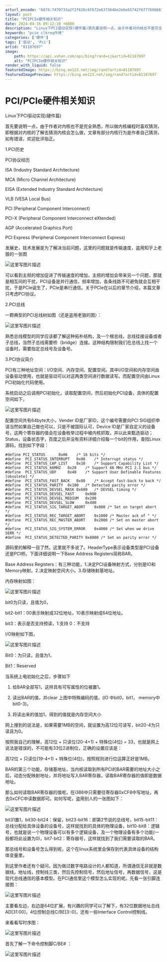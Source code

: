 ```yaml
---
arturl_encode: "6874:7470733a2f2f626c6f672e6373646e2e6e65742f6f77686667:2f61727469636c652f64657461696c732f3831313837363937"
layout: post
title: "PCIPCIe硬件相关知识"
date: 2024-04-16 09:12:10 +0800
description: "Linux下PCI驱动实现(硬件篇)首先要说明一点，由于作者对内核也不是完全熟悉，所以做内核编程时喜"
keywords: "pcie clkreq作用"
categories: ['硬件']
tags: ['驱动', 'Pci']
artid: "81187697"
image:
    path: https://api.vvhan.com/api/bing?rand=sj&artid=81187697
    alt: "PCIPCIe硬件相关知识"
render_with_liquid: false
featuredImage: https://bing.ee123.net/img/rand?artid=81187697
featuredImagePreview: https://bing.ee123.net/img/rand?artid=81187697
---
```


# PCI/PCIe硬件相关知识

Linux下PCI驱动实现(硬件篇)

首先要说明一点，由于作者对内核也不是完全熟悉，所以做内核编程时喜欢猜测，即根据对内核的了解去猜测内核会怎么做，文章有部分内核行为是作者自己猜测，如有错误，欢迎批评指正。
  
1.PCI历史
  
PCI协议经历
  
ISA (Industry Standard Architecture)
  
MCA (Micro Channel Architecture)
  
EISA (Extended Industry Standard Architecture)
  
VLB (VESA Local Bus)
  
PCI (Peripheral Component Interconnect)
  
PCI-X (Peripheral Component Interconnect eXtended)
  
AGP (Accelerated Graphics Port)
  
PCI Express (Peripheral Component Interconnect Express)
  
发展史，技术发展是为了解决当前问题，这里的问题就是传输速度，盗用知乎上老狼的一张图
  
![这里写图片描述](https://i-blog.csdnimg.cn/blog_migrate/cb455a51be0a6d11909c054f7fe17daf.png)
  
可以看到主频的增加促进了传输速度的增加，主频的增加会带来另一个问题，那就是相互间的干扰，PCI设备是并行通信，频率增加，各条线路不可避免就会互相干扰，于是PCIe诞生了，PCIe是串行通信。关于PCIe在以后的章节介绍，本篇文章只考虑PCI协议。
  
2.PCI总线
  
一颗典型的PCI总线树如图（还是盗用老狼的图）：
  
![这里写图片描述](https://i-blog.csdnimg.cn/blog_migrate/46c097682129d7c2c9f62ee0b546c96c.png)
  
熟悉总线模型的同学应该都了解这种拓朴结构，及一个根总线，总线挂接设备或者子总线，当然子总线需要桥（bridge）连接。这种结构限制我们在总线上找一个设备时，需要指定总线号及设备号。
  
3.PCI协议简介
  
PCI有三种地址空间：I/O空间、内存空间、配置空间。其中I/O空间和内存空间由设备驱动使用，也就是驱动可以对这两类空间进行数据读写。而配置空间由Linux PCI初始化代码使用。
  
系统启动之后调用PCI初始化，读取配置空间，然后初始化PCI设备，具体的配置空间如下，
  
![这里写图片描述](https://i-blog.csdnimg.cn/blog_migrate/bd9de18d759dd416fbb7cd21d0602a47.png)
  
配置空间共有64byte大小，Vender ID是厂家ID，这个编号需要向PCI SIG组织申请当然如果自己做也可以，只是不被国际认可，Device ID是厂家自定义的设备号，这两个寄存器的值会在设备枚举过程中被内核抓取，并以此来甄选驱动；Status，设备状态字，百度之后并没有资料详细介绍每一个bit的作用，查找Linux源码，找到如下字段：

```
#define PCI_STATUS      0x06    /* 16 bits */
#define  PCI_STATUS_INTERRUPT   0x08    /* Interrupt status */
#define  PCI_STATUS_CAP_LIST    0x10    /* Support Capability List */
#define  PCI_STATUS_66MHZ   0x20    /* Support 66 MHz PCI 2.1 bus */
#define  PCI_STATUS_UDF     0x40    /* Support User Definable Features [obsolete] */
#define  PCI_STATUS_FAST_BACK   0x80    /* Accept fast-back to back */
#define  PCI_STATUS_PARITY  0x100   /* Detected parity error */
#define  PCI_STATUS_DEVSEL_MASK 0x600   /* DEVSEL timing */
#define  PCI_STATUS_DEVSEL_FAST     0x000
#define  PCI_STATUS_DEVSEL_MEDIUM   0x200
#define  PCI_STATUS_DEVSEL_SLOW     0x400
#define  PCI_STATUS_SIG_TARGET_ABORT    0x800 /* Set on target abort */
#define  PCI_STATUS_REC_TARGET_ABORT    0x1000 /* Master ack of " */
#define  PCI_STATUS_REC_MASTER_ABORT    0x2000 /* Set on master abort */
#define  PCI_STATUS_SIG_SYSTEM_ERROR    0x4000 /* Set when we drive SERR */
#define  PCI_STATUS_DETECTED_PARITY 0x8000 /* Set on parity error */

```

源码里的解释一目了然，这里就不多说了。HeaderType表示设备类型是PCI设备还是PCI桥。下面详细说明一下Base Address Registers简称BAR。
  
Base Address Registers：有三种功能，1.决定PCI设备映射方式，分别是IO和Memory映射。2.决定映射空间大小。3.存储映射基地址。
  
内存映射如图：
  
![这里写图片描述](https://i-blog.csdnimg.cn/blog_migrate/04b90a53b9fece7845492f4d6c76ffb4.png)
  
bit0为只读，且值为0，
  
bit2-bit1：00表示映射成32位地址，10表示映射成64位地址。
  
bit3：表示是否支持预读，1:支持 0：不支持
  
I/O映射如下图，
  
![这里写图片描述](https://i-blog.csdnimg.cn/blog_migrate/122f617f2f901cc97caca6a2ee220251.png)
  
Bit0：为只读，且值为1，
  
Bit1：Reserved
  
当系统上电初始化之后，步骤如下
  
1. 给BAR全部写1，这样具有可写属性的位被置1。
  
2. 读出BAR的值，并clear 上图中特殊编码的值，(IO 中bit0，bit1， memory中bit0-3)。
  
3. 将读出来的值加1，得到的值就是内存空间大小
  
网上搜到的说法是，如果需要1MB的空间，就设置为高12位可读写，bit20-4为只读且为0。
  
按照我自己的理解，高12位 + 只读位(20-4+1) + 特殊位(4位) = 33，也就是网上说法是错误的，不可能有33位2进制位，正确的设置应该是：
  
高12位 + 只读位(19-4+1) + 特殊位(4位)，按照规则进行位运算正好是1MB。
  
BAR的第三个功能，存储基地址，当内核读取到所有PCI的BAR需要的地址大小之后，动态分配映射地址，并将地址写入BAR寄存器，读取BAR寄存器的值即是数据地址。
  
那么如何读取BAR寄存器的值呢，在i386中只需要往寄存器0xCF8中写地址，再去0xCFC中读数据即可。如何写呢，盗用别人的一张图如下：
  
![这里写图片描述](https://i-blog.csdnimg.cn/blog_migrate/fe4c8e09c2f2ee4ec677fc4231bb70b0.png)

bit31置1，bit30-bit24：保留，bit23-bit16：即第2节说的总线号，bit15-bit11：总线分配给具体设备的设备号，这样就找到的具体的物理设备，bit10-bit8：逻辑号，也就是说一个物理设备可以有多个逻辑设备，及一个物理设备有多个功能(一般都将此设置为0)，bit7-bit2：寄存器号，这样就找到了我们需要读取的BAR。
  
那总线号和设备号怎么得到呢，这个在linux系统里会保存到代表具体设备的结构体变量里。
  
到这里作者还有个疑问，因为做过数字电路设计的人都知道，所谓通信无非就是数据线，地址线，控制线三类，然后先控制信号，然后地址信号，再数据信号，这是现代总线通信的基本模型。在PCI通信里这个模型怎么实现的呢。先看一张引脚连接图：
  
![这里写图片描述](https://i-blog.csdnimg.cn/blog_migrate/32716e161ef8cf5b289fb27283e96ca0.png)
  
主要看左边，右边是64位扩展，有兴趣的同学可以了解下，有32位数据地址总线AD[31:00]，4位控制总线C/BE[3::0]，还有一些Interface Control控制线。
  
来看看写时序图：
  
![这里写图片描述](https://i-blog.csdnimg.cn/blog_migrate/e62dfc3f332e1a7e6fe2857316df3cac.png)
  
首先了解一下命令控制脚C/BE# ：
  
![这里写图片描述](https://i-blog.csdnimg.cn/blog_migrate/c95b8495967cabb0a9b4cf122187d9d1.png)